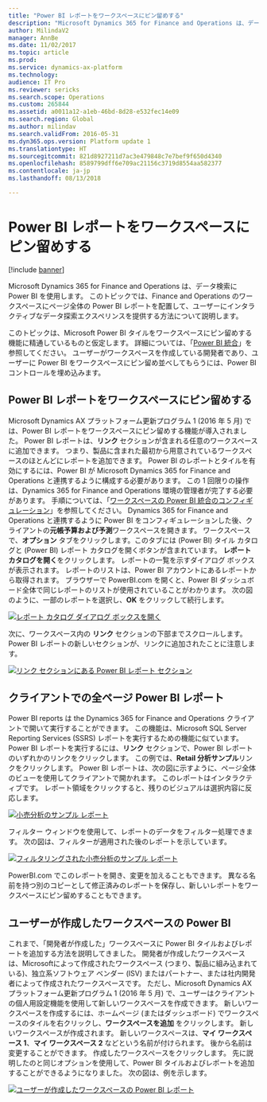 ```yaml
---
title: "Power BI レポートをワークスペースにピン留めする"
description: "Microsoft Dynamics 365 for Finance and Operations は、データ検索に Power BI を使用します。 このトピックでは、Finance and Operations のワークスペースにページ全体の Power BI レポートを配置して、ユーザーにインタラクティブなデータ探索エクスペリンスを提供する方法について説明します。"
author: MilindaV2
manager: AnnBe
ms.date: 11/02/2017
ms.topic: article
ms.prod: 
ms.service: dynamics-ax-platform
ms.technology: 
audience: IT Pro
ms.reviewer: sericks
ms.search.scope: Operations
ms.custom: 265844
ms.assetid: a0011a12-a1eb-46bd-8d28-e532fec14e09
ms.search.region: Global
ms.author: milindav
ms.search.validFrom: 2016-05-31
ms.dyn365.ops.version: Platform update 1
ms.translationtype: HT
ms.sourcegitcommit: 821d8927211d7ac3e479848c7e7bef9f650d4340
ms.openlocfilehash: 8589799dff6e709ac21156c3719d8554aa582377
ms.contentlocale: ja-jp
ms.lasthandoff: 08/13/2018

---
```


# <a name="pin-power-bi-reports-to-workspaces"></a>Power BI レポートをワークスペースにピン留めする

[!include [banner](../includes/banner.md)]

Microsoft Dynamics 365 for Finance and Operations は、データ検索に Power BI を使用します。 このトピックでは、Finance and Operations のワークスペースにページ全体の Power BI レポートを配置して、ユーザーにインタラクティブなデータ探索エクスペリンスを提供する方法について説明します。

このトピックは、Microsoft Power BI タイルをワークスペースにピン留めする機能に精通しているものと仮定します。 詳細については、「[Power BI 統合](power-bi-integration.md)」を参照してください。 ユーザーがワークスペースを作成している開発者であり、ユーザーに Power BI をワークスペースにピン留め並べしてもらうには、Power BI コントロールを埋め込みます。

## <a name="pin-power-bi-reports-to-workspaces"></a>Power BI レポートをワークスペースにピン留めする
Microsoft Dynamics AX プラットフォーム更新プログラム 1 (2016 年 5 月) では、Power BI レポートをワークスペースにピン留めする機能が導入されました。 Power BI レポートは、**リンク** セクションが含まれる任意のワークスペースに追加できます。 つまり、製品に含まれた最初から用意されているワークスペースのほとんどにレポートを追加できます。 Power BI のレポートとタイルを有効にするには、Power BI が Microsoft Dynamics 365 for Finance and Operations と連携するように構成する必要があります。 この 1 回限りの操作は、Dynamics 365 for Finance and Operations 環境の管理者が完了する必要があります。 手順については、「[ワークスペースの Power BI 統合のコンフィギュレーション](configure-power-bi-integration.md)」を参照してください。 Dynamics 365 for Finance and Operations と連携するように Power BI をコンフィギュレーションした後、クライアントの**元帳予算および予測**ワークスペースを開きます。 ワークスペースで、**オプション** タブをクリックします。このタブには (Power BI) タイル カタログと (Power BI) レポート カタログを開くボタンが含まれています。 **レポート カタログを開く**をクリックします。 レポートの一覧を示すダイアログ ボックスが表示されます。 レポートのリストは、Power BI アカウントにあるレポートから取得されます。 ブラウザーで PowerBI.com を開くと、Power BI ダッシュボード全体で同じレポートのリストが使用されていることがわかります。 次の図のように、一部のレポートを選択し、**OK** をクリックして続行します。

[![レポート カタログ ダイアログ ボックスを開く](./media/ledger-budgets-workspace-list-of-reports-chosen-1024x570.jpg)](./media/ledger-budgets-workspace-list-of-reports-chosen.jpg)

次に、ワークスペース内の **リンク** セクションの下部までスクロールします。 Power BI レポートの新しいセクションが、リンクに追加されたことに注意します。

[![リンク セクションにある Power BI レポート セクション](./media/ledger-budgets-workspace-reports-in-links-section-1024x572.jpg)](./media/ledger-budgets-workspace-reports-in-links-section.jpg)

## <a name="full-page-power-bi-reports-in-the-client"></a>クライアントでの全ページ Power BI レポート
Power BI reports は the Dynamics 365 for Finance and Operations クライアントで開いて実行することができます。 この機能は、Microsoft SQL Server Reporting Services (SSRS) レポートを実行するための機能に似ています。 Power BI レポートを実行するには、**リンク** セクションで、Power BI レポートのいずれかのリンクをクリックします。 この例では、**Retail 分析サンプル**リンクをクリックします。 Power BI レポートは、次の図に示すように、ページ全体のビューを使用してクライアントで開かれます。 このレポートはインタラクティブです。 レポート領域をクリックすると、残りのビジュアルは選択内容に反応します。

[![小売分析のサンプル レポート](./media/retail-analysis-report-full-page-no-filters-1024x573.jpg)](./media/retail-analysis-report-full-page-no-filters.jpg)

フィルター ウィンドウを使用して、レポートのデータをフィルター処理できます。 次の図は、フィルターが適用された後のレポートを示しています。

[![フィルタリングされた小売分析のサンプル レポート](./media/retail-analysis-report-full-page-filtered-view-1-1024x571.jpg)](./media/retail-analysis-report-full-page-filtered-view-1.jpg)

PowerBI.com でこのレポートを開き、変更を加えることもできます。 異なる名前を持つ別のコピーとして修正済みのレポートを保存し、新しいレポートをワークスペースにピン留めすることもできます。

## <a name="power-bi-in-user-created-workspaces"></a>ユーザーが作成したワークスペースの Power BI
これまで、「開発者が作成した」ワークスペースに Power BI タイルおよびレポートを追加する方法を説明してきました。 開発者が作成したワークスペースは、Microsoftによって作成されたワークスペース (つまり、製品に組み込まれている)、独立系ソフトウェア ベンダー (ISV) またはパートナー、または社内開発者によって作成されたワークスペースです。 ただし、Microsoft Dynamics AX プラットフォーム更新プログラム 1 (2016 年 5 月) で、ユーザーはクライアントの個人用設定機能を使用して新しいワークスペースを作成できます。 新しいワークスペースを作成するには、ホームページ (またはダッシュボード) でワークスペースのタイルを右クリックし、**ワークスペースを追加** をクリックします。 新しいワークスペースが作成されます。 新しいワークスペースは、**マイ ワークスペース 1**、**マイ ワークスペース 2** などという名前が付けられます。 後から名前は変更することができます。 作成したワークスペースをクリックします。 先に説明したのと同じオプションを使用して、Power BI タイルおよびレポートを追加することができるようになりました。 次の図は、例を示します。

[![ユーザーが作成したワークスペースの Power BI レポート](./media/my-workspace-with-tiles-and-reports-1024x584.jpg)](./media/my-workspace-with-tiles-and-reports.jpg)


